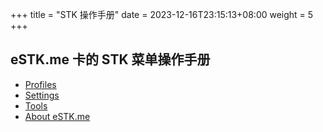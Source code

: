 +++
title = "STK 操作手册"
date =  2023-12-16T23:15:13+08:00
weight = 5
+++

## eSTK.me 卡的 STK 菜单操作手册

- [Profiles](./profiles)
- [Settings](./settings)
- [Tools](./tools)
- [About eSTK.me](./about-estk-me)
